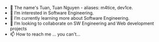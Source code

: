 - 👋 The name's Tuan, Tuan Nguyen - aliases: m4tice, dev1ce.
- 👀 I’m interested in Software Engineering.
- 🌱 I’m currently learning more about Software Engineering.
- 💞️ I’m looking to collaborate on SW Engineering and Web development projects
- 📫 How to reach me ... you can't...

<!---
m4tice/m4tice is a ✨ special ✨ repository because its `README.md` (this file) appears on your GitHub profile.
You can click the Preview link to take a look at your changes.
--->
